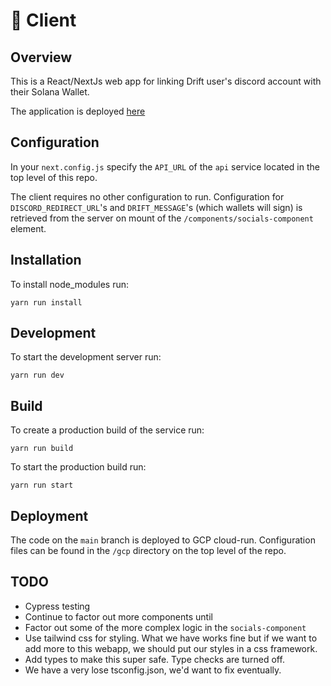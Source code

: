 # 🎨 Client

## Overview

This is a React/NextJs web app for linking Drift user's discord account with their Solana Wallet.

The application is deployed [here](`https://client-4fpiw4senq-ue.a.run.app`)

## Configuration

In your `next.config.js` specify the `API_URL` of the `api` service located in the top level of this repo.

The client requires no other configuration to run. Configuration for `DISCORD_REDIRECT_URL`'s and `DRIFT_MESSAGE`'s (which wallets will sign) is retrieved from the server on mount of the `/components/socials-component` element.

## Installation

To install node_modules run:

    yarn run install

## Development

To start the development server run:

    yarn run dev

## Build

To create a production build of the service run:

    yarn run build

To start the production build run:

    yarn run start

## Deployment

The code on the `main` branch is deployed to GCP cloud-run. Configuration files can be found in the `/gcp` directory on the top level of the repo.

## TODO

- Cypress testing
- Continue to factor out more components until
- Factor out some of the more complex logic in the `socials-component`
- Use tailwind css for styling. What we have works fine but if we want to add more to this webapp, we should put our styles in a css framework.
- Add types to make this super safe. Type checks are turned off.
- We have a very lose tsconfig.json, we'd want to fix eventually.
